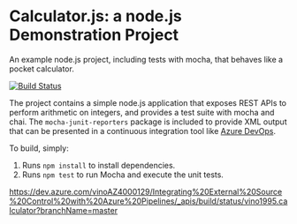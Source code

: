 Calculator.js: a node.js Demonstration Project
==============================================
An example node.js project, including tests with mocha, that behaves like
a pocket calculator.

[![Build Status](https://dev.azure.com/vinoAZ4000129/Integrating%20External%20Source%20Control%20with%20Azure%20Pipelines/_apis/build/status/vino1995.calculator?branchName=master)](https://dev.azure.com/vinoAZ4000129/Integrating%20External%20Source%20Control%20with%20Azure%20Pipelines/_build/latest?definitionId=6&branchName=master)

The project contains a simple node.js application that exposes REST APIs
to perform arithmetic on integers, and provides a test suite with mocha
and chai.  The `mocha-junit-reporters` package is included to provide XML
output that can be presented in a continuous integration tool like
[Azure DevOps](https://azure.com/devops).

To build, simply:

1. Runs `npm install` to install dependencies.
2. Runs `npm test` to run Mocha and execute the unit tests.

https://dev.azure.com/vinoAZ4000129/Integrating%20External%20Source%20Control%20with%20Azure%20Pipelines/_apis/build/status/vino1995.calculator?branchName=master
